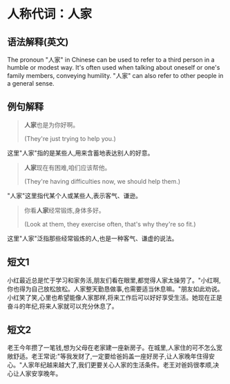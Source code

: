 # 人称代词：人家

## 语法解释(英文)

The pronoun "人家" in Chinese can be used to refer to a third person in a humble or modest way. It's often used when talking about oneself or one's family members, conveying humility. "人家" can also refer to other people in a general sense.

## 例句解释

> **人家**也是为你好啊。
>
> (They're just trying to help you.)

这里"人家"指的是某些人,用来含蓄地表达别人的好意。

> **人家**现在有困难,咱们应该帮他。
>
> (They're having difficulties now, we should help them.)  

"人家"这里指代某个人或某些人,表示客气、谦逊。

> 你看**人家**经常锻炼,身体多好。
>
> (Look at them, they exercise often, that's why they're so fit.)

这里"人家"泛指那些经常锻炼的人,也是一种客气、谦虚的说法。

## 短文1

小红最近总是忙于学习和家务活,朋友们看在眼里,都觉得人家太操劳了。"小红啊,你也得为自己放松放松。人家整天勤恳做事,也需要适当休息嘛。"朋友如此劝说。小红笑了笑,心里也希望能像人家那样,将来工作后可以好好享受生活。她现在正是奋斗的年纪,将来人家就可以充分休息了。

## 短文2

老王今年攒了一笔钱,想为父母在老家建一座新房子。在城里,人家住的可不怎么宽敞舒适。老王常说:"等我发财了,一定要给爸妈盖一座好房子,让人家晚年住得安心。"人家年纪越来越大了,我们更要关心人家的生活条件。老王对爸妈很孝顺,决心让人家安享晚年。
